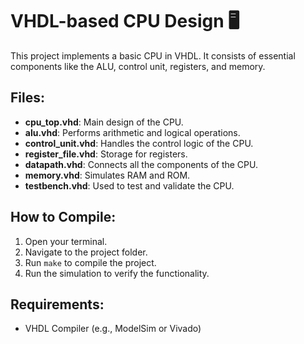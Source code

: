 # VHDL-based CPU Design 🖥️

This project implements a basic CPU in VHDL. It consists of essential components like the ALU, control unit, registers, and memory.

## Files:
- **cpu_top.vhd**: Main design of the CPU.
- **alu.vhd**: Performs arithmetic and logical operations.
- **control_unit.vhd**: Handles the control logic of the CPU.
- **register_file.vhd**: Storage for registers.
- **datapath.vhd**: Connects all the components of the CPU.
- **memory.vhd**: Simulates RAM and ROM.
- **testbench.vhd**: Used to test and validate the CPU.

## How to Compile:
1. Open your terminal.
2. Navigate to the project folder.
3. Run `make` to compile the project.
4. Run the simulation to verify the functionality.

## Requirements:
- VHDL Compiler (e.g., ModelSim or Vivado)
